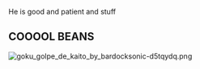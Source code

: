 He is good and patient and stuff

## COOOOL BEANS

![](/images/goku_golpe_de_kaito_by_bardocksonic-d5tqydq.png "goku_golpe_de_kaito_by_bardocksonic-d5tqydq.png")